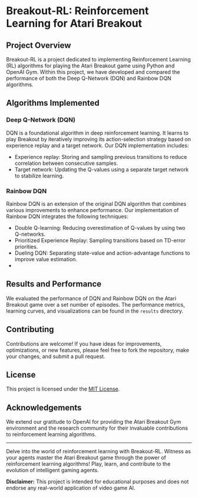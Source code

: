 # Breakout-RL: Reinforcement Learning for Atari Breakout

## Project Overview

Breakout-RL is a project dedicated to implementing Reinforcement Learning (RL) algorithms for playing the Atari Breakout game using Python and OpenAI Gym. Within this project, we have developed and compared the performance of both the Deep Q-Network (DQN) and Rainbow DQN algorithms.

## Algorithms Implemented

### Deep Q-Network (DQN)

DQN is a foundational algorithm in deep reinforcement learning. It learns to play Breakout by iteratively improving its action-selection strategy based on experience replay and a target network. Our DQN implementation includes:

- Experience replay: Storing and sampling previous transitions to reduce correlation between consecutive samples.
- Target network: Updating the Q-values using a separate target network to stabilize learning.

### Rainbow DQN

Rainbow DQN is an extension of the original DQN algorithm that combines various improvements to enhance performance. Our implementation of Rainbow DQN integrates the following techniques:

- Double Q-learning: Reducing overestimation of Q-values by using two Q-networks.
- Prioritized Experience Replay: Sampling transitions based on TD-error priorities.
- Dueling DQN: Separating state-value and action-advantage functions to improve value estimation.
- 
## Results and Performance

We evaluated the performance of DQN and Rainbow DQN on the Atari Breakout game over a set number of episodes. The performance metrics, learning curves, and visualizations can be found in the `results` directory.

## Contributing

Contributions are welcome! If you have ideas for improvements, optimizations, or new features, please feel free to fork the repository, make your changes, and submit a pull request.

## License

This project is licensed under the [MIT License](LICENSE).

## Acknowledgements

We extend our gratitude to OpenAI for providing the Atari Breakout Gym environment and the research community for their invaluable contributions to reinforcement learning algorithms.

---

Delve into the world of reinforcement learning with Breakout-RL. Witness as your agents master the Atari Breakout game through the power of reinforcement learning algorithms! Play, learn, and contribute to the evolution of intelligent gaming agents.

**Disclaimer:** This project is intended for educational purposes and does not endorse any real-world application of video game AI.
